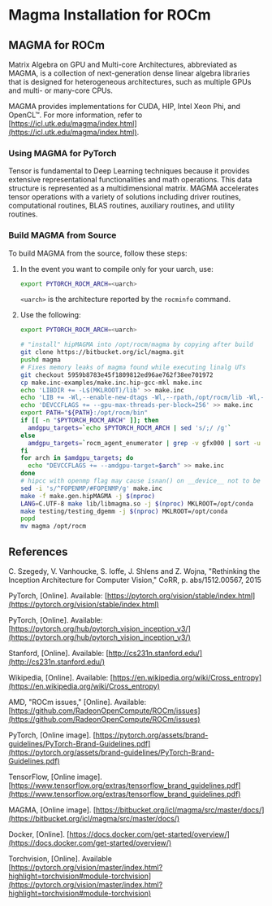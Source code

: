 # Magma Installation for ROCm

## MAGMA for ROCm

Matrix Algebra on GPU and Multi-core Architectures, abbreviated as MAGMA, is a
collection of next-generation dense linear algebra libraries that is designed
for heterogeneous architectures, such as multiple GPUs and multi- or many-core
CPUs.

MAGMA provides implementations for CUDA, HIP, Intel Xeon Phi, and OpenCL™. For
more information, refer to
[https://icl.utk.edu/magma/index.html](https://icl.utk.edu/magma/index.html).

### Using MAGMA for PyTorch

Tensor is fundamental to Deep Learning techniques because it provides extensive
representational functionalities and math operations. This data structure is
represented as a multidimensional matrix. MAGMA accelerates tensor operations
with a variety of solutions including driver routines, computational routines,
BLAS routines, auxiliary routines, and utility routines.

### Build MAGMA from Source

To build MAGMA from the source, follow these steps:

1. In the event you want to compile only for your uarch, use:

   ```bash
   export PYTORCH_ROCM_ARCH=<uarch>
   ```

   `<uarch>` is the architecture reported by the `rocminfo` command.

2. Use the following:

   ```bash
   export PYTORCH_ROCM_ARCH=<uarch>

   # "install" hipMAGMA into /opt/rocm/magma by copying after build
   git clone https://bitbucket.org/icl/magma.git
   pushd magma
   # Fixes memory leaks of magma found while executing linalg UTs
   git checkout 5959b8783e45f1809812ed96ae762f38ee701972
   cp make.inc-examples/make.inc.hip-gcc-mkl make.inc
   echo 'LIBDIR += -L$(MKLROOT)/lib' >> make.inc
   echo 'LIB += -Wl,--enable-new-dtags -Wl,--rpath,/opt/rocm/lib -Wl,--rpath,$(MKLROOT)/lib -Wl,--rpath,/opt/rocm/magma/lib' >> make.inc
   echo 'DEVCCFLAGS += --gpu-max-threads-per-block=256' >> make.inc
   export PATH="${PATH}:/opt/rocm/bin"
   if [[ -n "$PYTORCH_ROCM_ARCH" ]]; then
     amdgpu_targets=`echo $PYTORCH_ROCM_ARCH | sed 's/;/ /g'`
   else
     amdgpu_targets=`rocm_agent_enumerator | grep -v gfx000 | sort -u | xargs`
   fi
   for arch in $amdgpu_targets; do
     echo "DEVCCFLAGS += --amdgpu-target=$arch" >> make.inc
   done
   # hipcc with openmp flag may cause isnan() on __device__ not to be found; depending on context, compiler may attempt to match with host definition
   sed -i 's/^FOPENMP/#FOPENMP/g' make.inc
   make -f make.gen.hipMAGMA -j $(nproc)
   LANG=C.UTF-8 make lib/libmagma.so -j $(nproc) MKLROOT=/opt/conda
   make testing/testing_dgemm -j $(nproc) MKLROOT=/opt/conda
   popd
   mv magma /opt/rocm
   ```

## References

C. Szegedy, V. Vanhoucke, S. Ioffe, J. Shlens and Z. Wojna, "Rethinking the Inception Architecture for Computer Vision," CoRR, p. abs/1512.00567, 2015

PyTorch, \[Online\]. Available: [https://pytorch.org/vision/stable/index.html](https://pytorch.org/vision/stable/index.html)

PyTorch, \[Online\]. Available: [https://pytorch.org/hub/pytorch_vision_inception_v3/](https://pytorch.org/hub/pytorch_vision_inception_v3/)

Stanford, \[Online\]. Available: [http://cs231n.stanford.edu/](http://cs231n.stanford.edu/)

Wikipedia, \[Online\]. Available: [https://en.wikipedia.org/wiki/Cross_entropy](https://en.wikipedia.org/wiki/Cross_entropy)

AMD, "ROCm issues," \[Online\]. Available: [https://github.com/RadeonOpenCompute/ROCm/issues](https://github.com/RadeonOpenCompute/ROCm/issues)

PyTorch, \[Online image\]. [https://pytorch.org/assets/brand-guidelines/PyTorch-Brand-Guidelines.pdf](https://pytorch.org/assets/brand-guidelines/PyTorch-Brand-Guidelines.pdf)

TensorFlow, \[Online image\]. [https://www.tensorflow.org/extras/tensorflow_brand_guidelines.pdf](https://www.tensorflow.org/extras/tensorflow_brand_guidelines.pdf)

MAGMA, \[Online image\]. [https://bitbucket.org/icl/magma/src/master/docs/](https://bitbucket.org/icl/magma/src/master/docs/)

Docker, \[Online\]. [https://docs.docker.com/get-started/overview/](https://docs.docker.com/get-started/overview/)

Torchvision, \[Online\]. Available [https://pytorch.org/vision/master/index.html?highlight=torchvision#module-torchvision](https://pytorch.org/vision/master/index.html?highlight=torchvision#module-torchvision)
